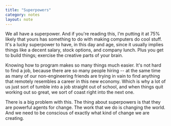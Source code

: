 ```yaml
---
title: "Superpowers"
category: notes
layout: note
---
```


We all have a superpower. And if you're reading this, I'm putting it at 75%
likely that yours has something to do with making computers do cool stuff. It's
a lucky superpower to have, in this day and age, since it usually implies
things like a decent salary, stock options, and company lunch. Plus you get to
build things; exercise the creative parts of your brain.

Knowing how to program makes so many things much easier. It's not hard to find
a job, because there are so many people hiring -- at the same time as many of
our non-engineering friends are trying in vain to find anything that remotely
resembles a career in this new economy. Which is why a lot of us just sort of
tumble into a job straight out of school, and when things quit working out so
great, we sort of coast right into the next one.

There is a big problem with this. The thing about superpowers is that they are
powerful agents for change. The work that we do is changing the world. And we
need to be conscious of exactly what kind of change we are creating.
